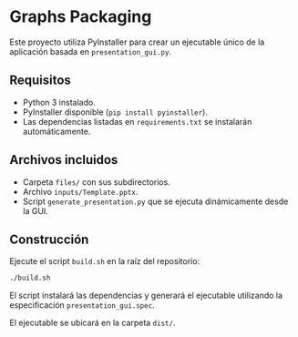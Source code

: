 # Graphs Packaging

Este proyecto utiliza PyInstaller para crear un ejecutable único de la aplicación basada en `presentation_gui.py`.

## Requisitos
- Python 3 instalado.
- PyInstaller disponible (`pip install pyinstaller`).
- Las dependencias listadas en `requirements.txt` se instalarán automáticamente.

## Archivos incluidos
- Carpeta `files/` con sus subdirectorios.
- Archivo `inputs/Template.pptx`.
- Script `generate_presentation.py` que se ejecuta dinámicamente desde la GUI.

## Construcción
Ejecute el script `build.sh` en la raíz del repositorio:

```bash
./build.sh
```

El script instalará las dependencias y generará el ejecutable utilizando la especificación `presentation_gui.spec`.

El ejecutable se ubicará en la carpeta `dist/`.

